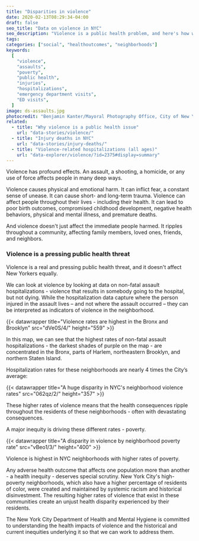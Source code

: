 ```yaml
---
title: "Disparities in violence"
date: 2020-02-13T08:29:34-04:00
draft: false
seo_title: "Data on violence in NYC"
seo_description: "Violence is a public health problem, and here's how we can look at it to improve it."
tags:
categories: ["social", "healthoutcomes", "neighborhoods"]
keywords:
  [
    "violence",
    "assaults",
    "poverty",
    "public health",
    "injuries",
    "hospitalizations",
    "emergency department visits",
    "ED visits",
  ]
image: ds-assaults.jpg
photocredit: "Benjamin Kanter/Mayoral Photography Office, City of New York"
related:
  - title: "Why violence is a public health issue"
    url: "data-stories/violence/"
  - title: "Injury deaths in NYC"
    url: "data-stories/injury-deaths/"
  - title: "Violence-related hospitalizations (all ages)"
    url: "data-explorer/violence/?id=2375#display=summary"
---
```


Violence has profound effects. An assault, a shooting, a homicide, or any use of force affects people in many deep ways.

Violence causes physical and emotional harm. It can inflict fear, a constant sense of unease. It can cause short- and long-term trauma. Violence can affect people throughout their lives - including their health. It can lead to poor birth outcomes, compromised childhood development, negative health behaviors, physical and mental illness, and premature deaths.

And violence doesn't just affect the immediate people harmed. It ripples throughout a community, affecting family members, loved ones, friends, and neighbors.

### Violence is a pressing public health threat

Violence is a real and pressing public health threat, and it doesn't affect New Yorkers equally.

We can look at violence by looking at data on non-fatal assault hospitalizations - violence that results in somebody going to the hospital, but not dying. While the hospitalization data capture where the person injured in the assault lives – and not where the assault occurred – they can be interpreted as indicators of violence in the neighborhood.

{{< datawrapper title="Violence rates are highest in the Bronx and Brooklyn" src="dVe0S/4/" height="559" >}}

In this map, we can see that the highest rates of non-fatal assault hospitalizations - the darkest shades of purple on the map - are concentrated in the Bronx, parts of Harlem, northeastern Brooklyn, and northern Staten Island.

Hospitalization rates for these neighborhoods are nearly 4 times the City’s average:

{{< datawrapper title="A huge disparity in NYC's neighborhood violence rates" src="062qz/2/" height="357" >}}

These higher rates of violence means that the health consequences ripple throughout the residents of these neighborhoods - often with devastating consequences.

A major inequity is driving these different rates - poverty.

{{< datawrapper title="A disparity in violence by neighborhood poverty rate" src="vBeo1/3/" height="400" >}}

Violence is highest in NYC neighborhoods with higher rates of poverty.

Any adverse health outcome that affects one population more than another - a health inequity - deserves special scrutiny. New York City's high-poverty neighborhoods, which also have a higher percentage of residents of color, were created and maintained by systemic racism and historical disinvestment. The resulting higher rates of violence that exist in these communities create an unjust health disparity experienced by their residents.

The New York City Department of Health and Mental Hygiene is committed to understanding the health impacts of violence and the historical and current inequities underlying it so that we can work to address them.
